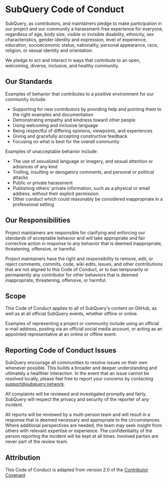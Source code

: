 # SubQuery Code of Conduct

SubQuery, as contributors, and maintainers pledge to make participation in our project and our
community a harassment-free experience for everyone, regardless of age, body
size, visible or invisible disability, ethnicity, sex characteristics, gender
identity and expression, level of experience, education, socioeconomic status,
nationality, personal appearance, race, religion, or sexual identity
and orientation.

We pledge to act and interact in ways that contribute to an open, welcoming,
diverse, inclusive, and healthy community.

## Our Standards

Examples of behavior that contributes to a positive environment for our
community include:

* Supporting for new contributors by providing help and pointing them to the right examples and documentation 
* Demonstrating empathy and kindness toward other people
* Using welcoming and inclusive language
* Being respectful of differing opinions, viewpoints, and experiences
* Giving and gracefully accepting constructive feedback
* Focusing on what is best for the overall community

Examples of unacceptable behavior include:

* The use of sexualized language or imagery, and sexual attention or
  advances of any kind
* Trolling, insulting or derogatory comments, and personal or political attacks
* Public or private harassment
* Publishing others' private information, such as a physical or email
  address, without their explicit permission
* Other conduct which could reasonably be considered inappropriate in a
  professional setting

## Our Responsibilities

Project maintainers are responsible for clarifying and enforcing our standards of
acceptable behavior and will take appropriate and fair corrective action in
response to any behavior that is deemed inappropriate, threatening, offensive,
or harmful.

Project maintainers have the right and responsibility to remove, edit, or reject
comments, commits, code, wiki edits, issues, and other contributions that are
not aligned to this Code of Conduct, or to ban temporarily or permanently any 
contributor for other behaviors that is deemed inappropriate, threatening, offensive, or harmful.

## Scope

This Code of Conduct applies to all of SubQuery's content on GitHub, as well as at all official SubQuery 
events, whether offline or online.

Examples of representing a project or community include using an official e-mail address,
posting via an official social media account, or acting as an appointed
representative at an online or offline event.

## Reporting Code of Conduct Issues

SubQuery encourage all communities to resolve issues on their own whenever possible. 
This builds a broader and deeper understanding and ultimately a healthier interaction. 
In the event that an issue cannot be resolved locally, please feel free to report your concerns by 
contacting support@subquery.network. 

All complaints will be reviewed and investigated promptly and fairly. SubQuery will respect the privacy and security of the reporter of any incident.

All reports will be reviewed by a multi-person team and will result in a response that 
is deemed necessary and appropriate to the circumstances. Where additional perspectives are needed, 
the team may seek insight from others with relevant expertise or experience. The confidentiality
of the person reporting the incident will be kept at all times. Involved parties are never part of the review team.

## Attribution

This Code of Conduct is adapted from version 2.0 of the [Contributor Covenant](https://www.contributor-covenant.org/version/2/0/code_of_conduct.html)

